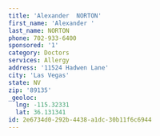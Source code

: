 ```yaml
---
title: 'Alexander  NORTON'
first_name: 'Alexander '
last_name: NORTON
phone: 702-933-6400
sponsored: '1'
category: Doctors
services: Allergy
address: '11524 Hadwen Lane'
city: 'Las Vegas'
state: NV
zip: '89135'
_geoloc:
  lng: -115.32331
  lat: 36.131341
id: 2e6734d0-292b-4438-a1dc-30b11f6c6944
---
```

